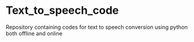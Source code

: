 # Text_to_speech_code
Repository containing codes for text to speech conversion using python both offline and online
